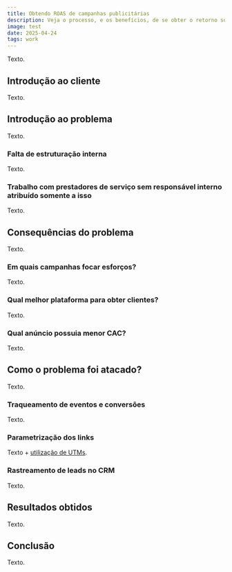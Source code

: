 ```yaml
---
title: Obtendo ROAS de campanhas publicitárias
description: Veja o processo, e os benefícios, de se obter o retorno sobre os investimento com anúncios.
image: test
date: 2025-04-24
tags: work
---
```


Texto.

## Introdução ao cliente

Texto.

## Introdução ao problema

Texto.

### Falta de estruturação interna

Texto.

### Trabalho com prestadores de serviço sem responsável interno atribuído somente a isso

Texto.

## Consequências do problema

Texto.

### Em quais campanhas focar esforços?

Texto.

### Qual melhor plataforma para obter clientes?

Texto.

### Qual anúncio possuia menor CAC?

Texto.

## Como o problema foi atacado?

Texto.

### Traqueamento de eventos e conversões

Texto.

### Parametrização dos links

Texto + [utilização de UTMs](/portfolio/criador-de-utms).

### Rastreamento de leads no CRM

Texto.

## Resultados obtidos

Texto.

## Conclusão

Texto.